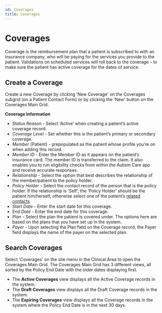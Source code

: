 ```yaml
---
id: Coverages
title: Coverages
---
```


# Coverages 
Coverage is the reimbursement plan that a patient is subscribed to with an insurance company, who will be paying for the services you provide to the patient. Validations on scheduled services will roll back to the coverage – to make sure the patient has active coverage for the dates of service.

##  Create a Coverage  

Create a new Coverage by clicking 'New Coverage' on the Coverages subgrid (on a Patient Contact Form) or by clicking the 'New' button on the Coverages Main Grid.

**Coverage Information**
- *Status Reason* - Select ‘Active’ when creating a patient’s active coverage record. 
- *Coverage Level* - Set whether this is the patient’s primary or secondary coverage.
- *Member* (Patient) - prepopulated as the patient whose profile you’re on when adding this record.
- *Member ID* - Enter the Member ID as it appears on the patient’s insurance card. The member ID is transferred to the claim. It also enables you to run eligibility checks from within the Autism Care app and receive accurate responses.
- *Relationship* - Select the option that best describes the relationship of the member/patient to the policy holder. 
- *Policy Holder* - Select the contact record of the person that is the policy holder. If the relationship is ‘Self’; the ‘Policy Holder’ should be the patient him/herself, otherwise select one of the patient’s [related contacts](Connection.md).
- *Start Date* - Enter the start date for this coverage.
- *End Date* - Enter the end date for this coverage.
- *Plan* - Select the plan the patient is covered under. The options here are based on the plans that you have set up in the system.
- *Payer* - Upon selecting the Plan field on the Coverage record, the Payer field displays the name of the payer on the selected plan.

## Search Coverages

Select 'Coverages' on the site menu in the Clinical Area to open the Coverages Main Grid. The Coverages Main Grid has 3 different views, all sorted by the Policy End Date with the older dates displaying first.

- The **Active Coverages** view displays all the Active Coverage records in the system. 
- The **Draft Coverages** view displays all the Draft Coverage records in the system. 
- The **Expiring Coverages** view displays all the Coverage records in the system where the Policy End Date is in the next 30 days.